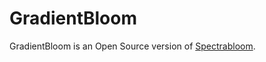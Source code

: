 # GradientBloom
GradientBloom is an Open Source version of [Spectrabloom](https://lorre-mill.com/spectrabloom).
